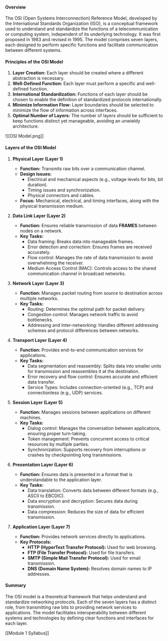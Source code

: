 #### Overview

The OSI (Open Systems Interconnection) Reference Model, developed by the International Standards Organization (ISO), is a conceptual framework used to understand and standardize the functions of a telecommunication or computing system, independent of its underlying technology. It was first proposed in 1983 and revised in 1995. The model comprises seven layers, each designed to perform specific functions and facilitate communication between different systems.

#### Principles of the OSI Model

1. **Layer Creation:** Each layer should be created where a different abstraction is necessary.
2. **Well-Defined Function:** Each layer must perform a specific and well-defined function.
3. **International Standardization:** Functions of each layer should be chosen to enable the definition of standardized protocols internationally.
4. **Minimize Information Flow:** Layer boundaries should be selected to minimize the flow of information across interfaces.
5. **Optimal Number of Layers:** The number of layers should be sufficient to keep functions distinct yet manageable, avoiding an unwieldy architecture.

![[OSI Model.png]]
#### Layers of the OSI Model

1. **Physical Layer (Layer 1)**
    
    - **Function:** Transmits raw bits over a communication channel.
    - **Design Issues:**
        - Electrical and mechanical aspects (e.g., voltage levels for bits, bit duration).
        - Timing issues and synchronization.
        - Physical connectors and cables.
    - **Focus:** Mechanical, electrical, and timing interfaces, along with the physical transmission medium.
2. **Data Link Layer (Layer 2)**
    
    - **Function:** Ensures reliable transmission of data **FRAMES** between nodes on a network.
    - **Key Tasks:**
        - Data framing: Breaks data into manageable frames.
        - Error detection and correction: Ensures frames are received accurately.
        - Flow control: Manages the rate of data transmission to avoid overwhelming the receiver.
        - Medium Access Control (MAC): Controls access to the shared communication channel in broadcast networks.
3. **Network Layer (Layer 3)**
    
    - **Function:** Manages packet routing from source to destination across multiple networks.
    - **Key Tasks:**
        - Routing: Determines the optimal path for packet delivery.
        - Congestion control: Manages network traffic to avoid bottlenecks.
        - Addressing and Inter-networking: Handles different addressing schemes and protocol differences between networks.
4. **Transport Layer (Layer 4)**
    
    - **Function:** Provides end-to-end communication services for applications.
    - **Key Tasks:**
        - Data segmentation and reassembly: Splits data into smaller units for transmission and reassembles it at the destination.
        - Error recovery and flow control: Ensures accurate and efficient data transfer.
        - Service Types: Includes connection-oriented (e.g., TCP) and connectionless (e.g., UDP) services.
5. **Session Layer (Layer 5)**
    
    - **Function:** Manages sessions between applications on different machines.
    - **Key Tasks:**
        - Dialog control: Manages the conversation between applications, ensuring proper turn-taking.
        - Token management: Prevents concurrent access to critical resources by multiple parties.
        - Synchronization: Supports recovery from interruptions or crashes by checkpointing long transmissions.
6. **Presentation Layer (Layer 6)**
    
    - **Function:** Ensures data is presented in a format that is understandable to the application layer.
    - **Key Tasks:**
        - Data translation: Converts data between different formats (e.g., ASCII to EBCDIC).
        - Data encryption and decryption: Secures data during transmission.
        - Data compression: Reduces the size of data for efficient transmission.
7. **Application Layer (Layer 7)**
    
    - **Function:** Provides network services directly to applications.
    - **Key Protocols:**
        - **HTTP (HyperText Transfer Protocol):** Used for web browsing.
        - **FTP (File Transfer Protocol):** Used for file transfers.
        - **SMTP (Simple Mail Transfer Protocol):** Used for email transmission.
        - **DNS (Domain Name System):** Resolves domain names to IP addresses.

#### Summary

The OSI model is a theoretical framework that helps understand and standardize networking protocols. Each of the seven layers has a distinct role, from transmitting raw bits to providing network services to applications. The model facilitates interoperability between different systems and technologies by defining clear functions and interfaces for each layer.

[[Module 1 Syllabus]]
